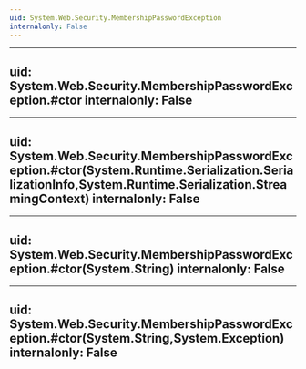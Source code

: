 ```yaml
---
uid: System.Web.Security.MembershipPasswordException
internalonly: False
---
```


---
uid: System.Web.Security.MembershipPasswordException.#ctor
internalonly: False
---

---
uid: System.Web.Security.MembershipPasswordException.#ctor(System.Runtime.Serialization.SerializationInfo,System.Runtime.Serialization.StreamingContext)
internalonly: False
---

---
uid: System.Web.Security.MembershipPasswordException.#ctor(System.String)
internalonly: False
---

---
uid: System.Web.Security.MembershipPasswordException.#ctor(System.String,System.Exception)
internalonly: False
---
